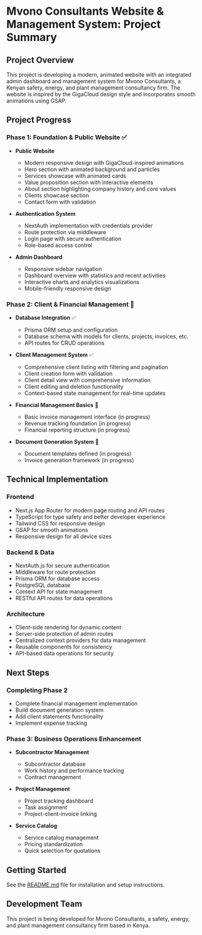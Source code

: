 # Mvono Consultants Website & Management System: Project Summary

## Project Overview

This project is developing a modern, animated website with an integrated admin dashboard and management system for Mvono Consultants, a Kenyan safety, energy, and plant management consultancy firm. The website is inspired by the GigaCloud design style and incorporates smooth animations using GSAP.

## Project Progress

### Phase 1: Foundation & Public Website ✅
- **Public Website**
  - Modern responsive design with GigaCloud-inspired animations
  - Hero section with animated background and particles
  - Services showcase with animated cards
  - Value proposition section with interactive elements
  - About section highlighting company history and core values
  - Clients showcase section
  - Contact form with validation

- **Authentication System**
  - NextAuth implementation with credentials provider
  - Route protection via middleware
  - Login page with secure authentication
  - Role-based access control

- **Admin Dashboard**
  - Responsive sidebar navigation
  - Dashboard overview with statistics and recent activities
  - Interactive charts and analytics visualizations
  - Mobile-friendly responsive design

### Phase 2: Client & Financial Management 🔄
- **Database Integration** ✅
  - Prisma ORM setup and configuration
  - Database schema with models for clients, projects, invoices, etc.
  - API routes for CRUD operations

- **Client Management System** ✅
  - Comprehensive client listing with filtering and pagination
  - Client creation form with validation
  - Client detail view with comprehensive information
  - Client editing and deletion functionality
  - Context-based state management for real-time updates

- **Financial Management Basics** 🔄
  - Basic invoice management interface (in progress)
  - Revenue tracking foundation (in progress)
  - Financial reporting structure (in progress)

- **Document Generation System** 🔄
  - Document templates defined (in progress)
  - Invoice generation framework (in progress)

## Technical Implementation

### Frontend
- Next.js App Router for modern page routing and API routes
- TypeScript for type safety and better developer experience
- Tailwind CSS for responsive design
- GSAP for smooth animations
- Responsive design for all device sizes

### Backend & Data
- NextAuth.js for secure authentication
- Middleware for route protection
- Prisma ORM for database access
- PostgreSQL database
- Context API for state management
- RESTful API routes for data operations

### Architecture
- Client-side rendering for dynamic content
- Server-side protection of admin routes
- Centralized context providers for data management
- Reusable components for consistency
- API-based data operations for security

## Next Steps

### Completing Phase 2
- Complete financial management implementation
- Build document generation system
- Add client statements functionality
- Implement expense tracking

### Phase 3: Business Operations Enhancement
- **Subcontractor Management**
  - Subcontractor database
  - Work history and performance tracking
  - Contract management

- **Project Management**
  - Project tracking dashboard
  - Task assignment
  - Project-client-invoice linking

- **Service Catalog**
  - Service catalog management
  - Pricing standardization
  - Quick selection for quotations

## Getting Started

See the [README.md](./README.md) file for installation and setup instructions.

## Development Team

This project is being developed for Mvono Consultants, a safety, energy, and plant management consultancy firm based in Kenya.

